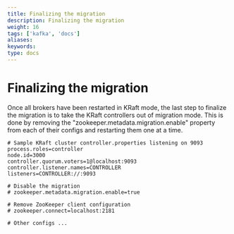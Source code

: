 ```yaml
---
title: Finalizing the migration
description: Finalizing the migration
weight: 16
tags: ['kafka', 'docs']
aliases: 
keywords: 
type: docs
---
```


# Finalizing the migration

Once all brokers have been restarted in KRaft mode, the last step to finalize the migration is to take the KRaft controllers out of migration mode. This is done by removing the "zookeeper.metadata.migration.enable" property from each of their configs and restarting them one at a time. 
    
    
    # Sample KRaft cluster controller.properties listening on 9093
    process.roles=controller
    node.id=3000
    controller.quorum.voters=1@localhost:9093
    controller.listener.names=CONTROLLER
    listeners=CONTROLLER://:9093
    
    # Disable the migration
    # zookeeper.metadata.migration.enable=true
    
    # Remove ZooKeeper client configuration
    # zookeeper.connect=localhost:2181
    
    # Other configs ...